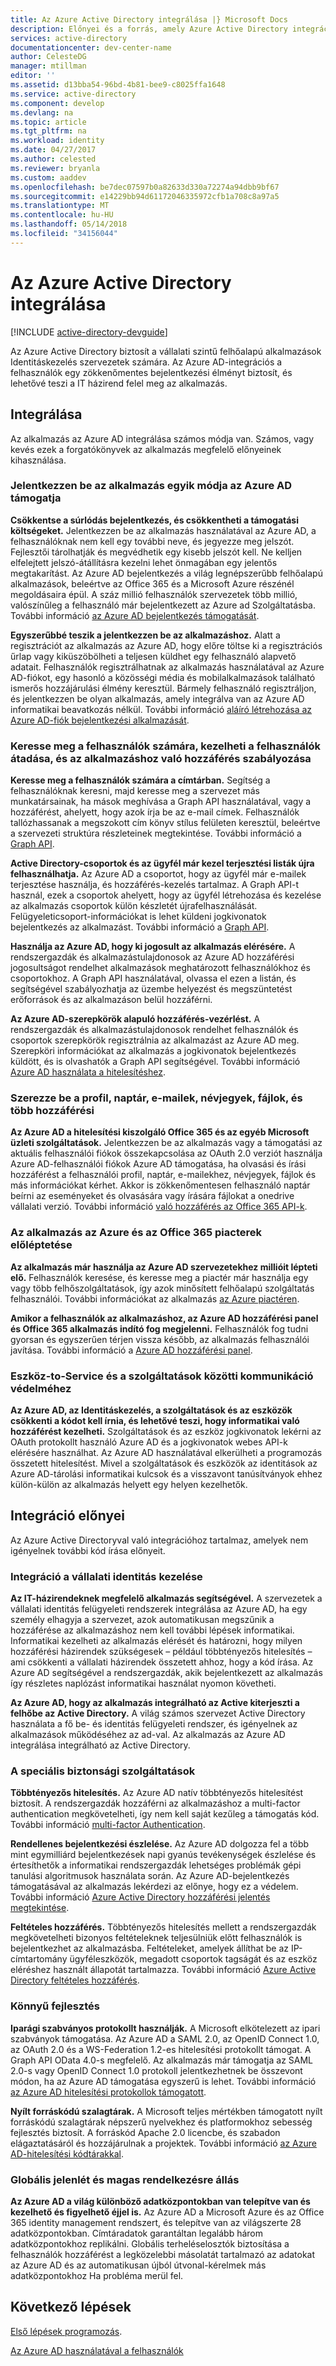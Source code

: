 ```yaml
---
title: Az Azure Active Directory integrálása |} Microsoft Docs
description: Előnyei és a forrás, amely Azure Active Directory integrációja a útmutatóját.
services: active-directory
documentationcenter: dev-center-name
author: CelesteDG
manager: mtillman
editor: ''
ms.assetid: d13bba54-96bd-4b81-bee9-c8025ffa1648
ms.service: active-directory
ms.component: develop
ms.devlang: na
ms.topic: article
ms.tgt_pltfrm: na
ms.workload: identity
ms.date: 04/27/2017
ms.author: celested
ms.reviewer: bryanla
ms.custom: aaddev
ms.openlocfilehash: be7dec07597b0a82633d330a72274a94dbb9bf67
ms.sourcegitcommit: e14229bb94d61172046335972cfb1a708c8a97a5
ms.translationtype: MT
ms.contentlocale: hu-HU
ms.lasthandoff: 05/14/2018
ms.locfileid: "34156044"
---
```

# <a name="integrating-with-azure-active-directory"></a>Az Azure Active Directory integrálása
[!INCLUDE [active-directory-devguide](../../../includes/active-directory-devguide.md)]

Az Azure Active Directory biztosít a vállalati szintű felhőalapú alkalmazások Identitáskezelés szervezetek számára. Az Azure AD-integrációs a felhasználók egy zökkenőmentes bejelentkezési élményt biztosít, és lehetővé teszi a IT házirend felel meg az alkalmazás.

## <a name="how-to-integrate"></a>Integrálása
Az alkalmazás az Azure AD integrálása számos módja van. Számos, vagy kevés ezek a forgatókönyvek az alkalmazás megfelelő előnyeinek kihasználása.

### <a name="support-azure-ad-as-a-way-to-sign-in-to-your-application"></a>Jelentkezzen be az alkalmazás egyik módja az Azure AD támogatja
**Csökkentse a súrlódás bejelentkezés, és csökkentheti a támogatási költségeket.** Jelentkezzen be az alkalmazás használatával az Azure AD, a felhasználóknak nem kell egy további neve, és jegyezze meg jelszót. Fejlesztői tárolhatják és megvédhetik egy kisebb jelszót kell. Ne kelljen elfelejtett jelszó-átállításra kezelni lehet önmagában egy jelentős megtakarítást. Az Azure AD bejelentkezés a világ legnépszerűbb felhőalapú alkalmazások, beleértve az Office 365 és a Microsoft Azure részénél megoldásaira épül. A száz millió felhasználók szervezetek több millió, valószínűleg a felhasználó már bejelentkezett az Azure ad Szolgáltatásba. További információ [az Azure AD bejelentkezés támogatását](active-directory-authentication-scenarios.md).

**Egyszerűbbé teszik a jelentkezzen be az alkalmazáshoz.**  Alatt a regisztrációt az alkalmazás az Azure AD, hogy előre töltse ki a regisztrációs űrlap vagy kiküszöbölheti a teljesen küldhet egy felhasználó alapvető adatait. Felhasználók regisztrálhatnak az alkalmazás használatával az Azure AD-fiókot, egy hasonló a közösségi média és mobilalkalmazások található ismerős hozzájárulási élmény keresztül. Bármely felhasználó regisztráljon, és jelentkezzen be olyan alkalmazás, amely integrálva van az Azure AD informatikai beavatkozás nélkül. További információ [aláíró létrehozása az Azure AD-fiók bejelentkezési alkalmazását](../../app-service/app-service-mobile-how-to-configure-active-directory-authentication.md).

### <a name="browse-for-users-manage-user-provisioning-and-control-access-to-your-application"></a>Keresse meg a felhasználók számára, kezelheti a felhasználók átadása, és az alkalmazáshoz való hozzáférés szabályozása
**Keresse meg a felhasználók számára a címtárban.**  Segítség a felhasználóknak keresni, majd keresse meg a szervezet más munkatársainak, ha mások meghívása a Graph API használatával, vagy a hozzáférést, ahelyett, hogy azok írja be az e-mail címek. Felhasználók tallózhassanak a megszokott cím könyv stílus felületen keresztül, beleértve a szervezeti struktúra részleteinek megtekintése. További információ a [Graph API](active-directory-graph-api.md).

**Active Directory-csoportok és az ügyfél már kezel terjesztési listák újra felhasználhatja.**  Az Azure AD a csoportot, hogy az ügyfél már e-mailek terjesztése használja, és hozzáférés-kezelés tartalmaz. A Graph API-t használ, ezek a csoportok ahelyett, hogy az ügyfél létrehozása és kezelése az alkalmazás csoportok külön készletét újrafelhasználását. Felügyeleticsoport-információkat is lehet küldeni jogkivonatok bejelentkezés az alkalmazást. További információ a [Graph API](active-directory-graph-api.md).

**Használja az Azure AD, hogy ki jogosult az alkalmazás elérésére.**  A rendszergazdák és alkalmazástulajdonosok az Azure AD hozzáférési jogosultságot rendelhet alkalmazások meghatározott felhasználókhoz és csoportokhoz. A Graph API használatával, olvassa el ezen a listán, és segítségével szabályozhatja az üzembe helyezést és megszüntetést erőforrások és az alkalmazáson belül hozzáférni.

**Az Azure AD-szerepkörök alapuló hozzáférés-vezérlést.**  A rendszergazdák és alkalmazástulajdonosok rendelhet felhasználók és csoportok szerepkörök regisztrálnia az alkalmazást az Azure AD meg. Szerepköri információkat az alkalmazás a jogkivonatok bejelentkezés küldött, és is olvashatók a Graph API segítségével. További információ [Azure AD használata a hitelesítéshez](http://blogs.technet.com/b/ad/archive/2014/12/18/azure-active-directory-now-with-group-claims-and-application-roles.aspx).

### <a name="get-access-to-users-profile-calendar-email-contacts-files-and-more"></a>Szerezze be a profil, naptár, e-mailek, névjegyek, fájlok, és több hozzáférési
**Az Azure AD a hitelesítési kiszolgáló Office 365 és az egyéb Microsoft üzleti szolgáltatások.**  Jelentkezzen be az alkalmazás vagy a támogatási az aktuális felhasználói fiókok összekapcsolása az OAuth 2.0 verziót használja Azure AD-felhasználói fiókok Azure AD támogatása, ha olvasási és írási hozzáférést a felhasználói profil, naptár, e-mailekhez, névjegyek, fájlok és más információkat kérhet. Akkor is zökkenőmentesen felhasználó naptár beírni az eseményeket és olvasására vagy írására fájlokat a onedrive vállalati verzió. További információ [való hozzáférés az Office 365 API-k](https://msdn.microsoft.com/office/office365/howto/platform-development-overview).

### <a name="promote-your-application-in-the-azure-and-office-365-marketplaces"></a>Az alkalmazás az Azure és az Office 365 piacterek előléptetése
**Az alkalmazás már használja az Azure AD szervezetekhez millióit lépteti elő.**  Felhasználók keresése, és keresse meg a piactér már használja egy vagy több felhőszolgáltatások, így azok minősített felhőalapú szolgáltatás felhasználói. További információkat az alkalmazás [az Azure piactéren](https://azure.microsoft.com/marketplace/partner-program/).

**Amikor a felhasználók az alkalmazáshoz, az Azure AD hozzáférési panel és Office 365 alkalmazás indító fog megjelenni.**  Felhasználók fog tudni gyorsan és egyszerűen térjen vissza később, az alkalmazás felhasználói javítása. További információ a [Azure AD hozzáférési panel](../active-directory-saas-access-panel-introduction.md).

### <a name="secure-device-to-service-and-service-to-service-communication"></a>Eszköz-to-Service és a szolgáltatások közötti kommunikáció védelméhez
**Az Azure AD, az Identitáskezelés, a szolgáltatások és az eszközök csökkenti a kódot kell írnia, és lehetővé teszi, hogy informatikai való hozzáférést kezelheti.**  Szolgáltatások és az eszköz jogkivonatok lekérni az OAuth protokollt használó Azure AD és a jogkivonatok webes API-k elérésére használhat. Az Azure AD használatával elkerülheti a programozás összetett hitelesítést. Mivel a szolgáltatások és eszközök az identitások az Azure AD-tárolási informatikai kulcsok és a visszavont tanúsítványok ehhez külön-külön az alkalmazás helyett egy helyen kezelhetők.

## <a name="benefits-of-integration"></a>Integráció előnyei
Az Azure Active Directoryval való integrációhoz tartalmaz, amelyek nem igényelnek további kód írása előnyeit.

### <a name="integration-with-enterprise-identity-management"></a>Integráció a vállalati identitás kezelése
**Az IT-házirendeknek megfelelő alkalmazás segítségével.**  A szervezetek a vállalati identitás felügyeleti rendszerek integrálása az Azure AD, ha egy személy elhagyja a szervezet, azok automatikusan megszűnik a hozzáférése az alkalmazáshoz nem kell további lépések informatikai. Informatikai kezelheti az alkalmazás elérését és határozni, hogy milyen hozzáférési házirendek szükségesek – például többtényezős hitelesítés – ami csökkenti a vállalati házirendek összetett ahhoz, hogy a kód írása. Az Azure AD segítségével a rendszergazdák, akik bejelentkezett az alkalmazás így részletes naplózást informatikai használat nyomon követheti.

**Az Azure AD, hogy az alkalmazás integrálható az Active kiterjeszti a felhőbe az Active Directory.**  A világ számos szervezet Active Directory használata a fő be- és identitás felügyeleti rendszer, és igényelnek az alkalmazások működéséhez az ad-val. Az alkalmazás az Azure AD integrálása integrálható az Active Directory.

### <a name="advanced-security-features"></a>A speciális biztonsági szolgáltatások
**Többtényezős hitelesítés.**  Az Azure AD natív többtényezős hitelesítést biztosít. A rendszergazdák hozzáférni az alkalmazáshoz a multi-factor authentication megkövetelheti, így nem kell saját kezűleg a támogatás kód. További információ [multi-factor Authentication](https://azure.microsoft.com/documentation/services/multi-factor-authentication/).

**Rendellenes bejelentkezési észlelése.**  Az Azure AD dolgozza fel a több mint egymilliárd bejelentkezések napi gyanús tevékenységek észlelése és értesíthetők a informatikai rendszergazdák lehetséges problémák gépi tanulási algoritmusok használata során. Az Azure AD-bejelentkezés támogatásával az alkalmazás lekérdezi az előnye, hogy ez a védelem. További információ [Azure Active Directory hozzáférési jelentés megtekintése](../active-directory-view-access-usage-reports.md).

**Feltételes hozzáférés.**  Többtényezős hitelesítés mellett a rendszergazdák megkövetelheti bizonyos feltételeknek teljesülniük előtt felhasználók is bejelentkezhet az alkalmazásba. Feltételeket, amelyek állíthat be az IP-címtartomány ügyféleszközök, megadott csoportok tagságát és az eszköz eléréshez használt állapotát tartalmazza. További információ [Azure Active Directory feltételes hozzáférés](../active-directory-conditional-access-azure-portal.md).

### <a name="easy-development"></a>Könnyű fejlesztés
**Iparági szabványos protokollt használják.**  A Microsoft elkötelezett az ipari szabványok támogatása. Az Azure AD a SAML 2.0, az OpenID Connect 1.0, az OAuth 2.0 és a WS-Federation 1.2-es hitelesítési protokollt támogat. A Graph API OData 4.0-s megfelelő. Az alkalmazás már támogatja az SAML 2.0-s vagy OpenID Connect 1.0 protokoll jelentkezhetnek be összevont módon, ha az Azure AD támogatása egyszerű is lehet. További információ [az Azure AD hitelesítési protokollok támogatott](active-directory-authentication-protocols.md).

**Nyílt forráskódú szalagtárak.**  A Microsoft teljes mértékben támogatott nyílt forráskódú szalagtárak népszerű nyelvekhez és platformokhoz sebesség fejlesztés biztosít. A forráskód Apache 2.0 licencbe, és szabadon elágaztatásáról és hozzájárulnak a projektek. További információ [az Azure AD-hitelesítési kódtárakkal](active-directory-authentication-libraries.md).

### <a name="worldwide-presence-and-high-availability"></a>Globális jelenlét és magas rendelkezésre állás
**Az Azure AD a világ különböző adatközpontokban van telepítve van és kezelhető és figyelhető éjjel is.**  Az Azure AD a Microsoft Azure és az Office 365 identity management rendszert, és telepítve van az világszerte 28 adatközpontokban. Címtáradatok garantáltan legalább három adatközpontokhoz replikálni. Globális terheléselosztók biztosítása a felhasználók hozzáférést a legközelebbi másolatát tartalmazó az adatokat az Azure AD és az automatikusan újból útvonal-kérelmek más adatközpontokhoz Ha probléma merül fel.

## <a name="next-steps"></a>Következő lépések
[Első lépések programozás](active-directory-developers-guide.md#get-started).

[Az Azure AD használatával a felhasználók](active-directory-authentication-scenarios.md)

